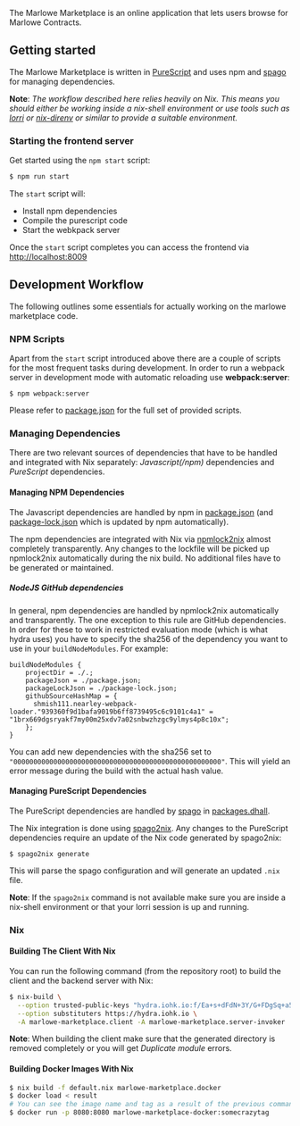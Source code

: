 The Marlowe Marketplace is an online application that lets users browse for Marlowe Contracts.

## Getting started

The Marlowe Marketplace is written in [PureScript](https://www.purescript.org/) and uses npm and [spago](https://github.com/purescript/spago) for managing dependencies.

**Note**: _The workflow described here relies heavily on Nix. This means you should either be working inside a nix-shell environment or use tools such as [lorri](https://github.com/target/lorri) or [nix-direnv](https://github.com/nix-community/nix-direnv) or similar to provide a suitable environment._


### Starting the frontend server

Get started using the `npm start` script:

```bash
$ npm run start
```

The `start` script will:

- Install npm dependencies
- Compile the purescript code
- Start the webkpack server

Once the `start` script completes you can access the frontend via [http://localhost:8009](http://localhost:8009)

## Development Workflow

The following outlines some essentials for actually working on the marlowe marketplace code.

### NPM Scripts

Apart from the `start` script introduced above there are a couple of scripts for the most frequent tasks during development. In order to run a webpack server in development mode with automatic reloading use **webpack:server**:

```
$ npm webpack:server
```

Please refer to [package.json](./package.json) for the full set of provided scripts.


### Managing Dependencies

There are two relevant sources of dependencies that have to be handled and integrated with Nix separately: _Javascript(/npm)_ dependencies and _PureScript_ dependencies.

#### Managing NPM Dependencies

The Javascript dependencies are handled by npm in [package.json](./package.json) (and [package-lock.json](./package-lock.json) which
is updated by npm automatically).

The npm dependencies are integrated with Nix via [npmlock2nix](https://github.com/tweag/npmlock2nix) almost completely transparently. Any changes to the lockfile will be picked up npmlock2nix automatically during the nix build. No
additional files have to be generated or maintained.

##### NodeJS GitHub dependencies

In general, npm dependencies are handled by npmlock2nix automatically and transparently. The one exception to this rule are
GitHub dependencies. In order for these to work in restricted evaluation mode (which is what hydra uses) you have to specify
the sha256 of the dependency you want to use in your `buildNodeModules`. For example:

```
buildNodeModules {
    projectDir = ./.;
    packageJson = ./package.json;
    packageLockJson = ./package-lock.json;
    githubSourceHashMap = {
      shmish111.nearley-webpack-loader."939360f9d1bafa9019b6ff8739495c6c9101c4a1" = "1brx669dgsryakf7my00m25xdv7a02snbwzhzgc9ylmys4p8c10x";
    };
}
```

You can add new dependencies with the sha256 set to `"0000000000000000000000000000000000000000000000000000"`. This will yield an error
message during the build with the actual hash value.

#### Managing PureScript Dependencies

The PureScript dependencies are handled by [spago](https://github.com/purescript/spago) in [packages.dhall](./packages.dhall).

The Nix integration is done using [spago2nix](https://github.com/justinwoo/spago2nix). Any changes to the PureScript dependencies
require an update of the Nix code generated by spago2nix:

```
$ spago2nix generate
```

This will parse the spago configuration and will generate an updated `.nix` file.

**Note**: If the `spago2nix` command is not available make sure you are inside a nix-shell environment or that your lorri session
is up and running.


### Nix

#### Building The Client With Nix

You can run the following command (from the repository root) to build the client and the
backend server with Nix:

```sh
$ nix-build \
  --option trusted-public-keys "hydra.iohk.io:f/Ea+s+dFdN+3Y/G+FDgSq+a5NEWhJGzdjvKNGv0/EQ=" \
  --option substituters https://hydra.iohk.io \
  -A marlowe-marketplace.client -A marlowe-marketplace.server-invoker
```

**Note**: When building the client make sure that the generated directory is removed completely or you will get _Duplicate module_ errors.

#### Building Docker Images With Nix

```sh
$ nix build -f default.nix marlowe-marketplace.docker
$ docker load < result
# You can see the image name and tag as a result of the previous command and use it below
$ docker run -p 8080:8080 marlowe-marketplace-docker:somecrazytag
```
